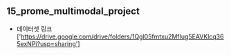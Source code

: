 ## 15_prome_multimodal_project

* 데이터셋 링크 ['https://drive.google.com/drive/folders/1Qgl05fmtxu2MfIug5EAVKlcq365exNPi?usp=sharing'] 
